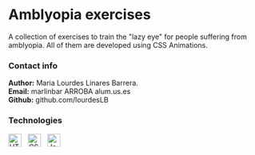 # Amblyopia exercises
A collection of exercises to train the "lazy eye" for people suffering from amblyopia. All of them are developed using CSS Animations.

### Contact info
**Author:** Maria Lourdes Linares Barrera.  
**Email:** marlinbar ARROBA alum.us.es  
**Github:** github.com/lourdesLB

### Technologies
<img align="left" alt="HTML5" width="26px" src="https://cdn.jsdelivr.net/gh/devicons/devicon/icons/html5/html5-original.svg" style="padding-right:10px;" />
<img align="left" alt="CSS3" width="26px" src="https://cdn.jsdelivr.net/gh/devicons/devicon/icons/css3/css3-original.svg" style="padding-right:10px;" />
<img align="left" alt="JavaScript" width="26px" src="https://cdn.jsdelivr.net/gh/devicons/devicon/icons/javascript/javascript-original.svg" style="padding-right:10px;" />

